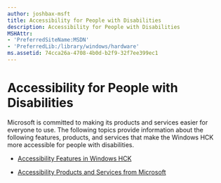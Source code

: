 ```yaml
---
author: joshbax-msft
title: Accessibility for People with Disabilities
description: Accessibility for People with Disabilities
MSHAttr:
- 'PreferredSiteName:MSDN'
- 'PreferredLib:/library/windows/hardware'
ms.assetid: 74cca26a-4708-4b0d-b2f9-32f7ee399ec1
---
```


# Accessibility for People with Disabilities


Microsoft is committed to making its products and services easier for everyone to use. The following topics provide information about the following features, products, and services that make the Windows HCK more accessible for people with disabilities.

-   [Accessibility Features in Windows HCK](accessibility-features-in-windows-hck.md)

-   [Accessibility Products and Services from Microsoft](accessibility-products-and-services-from-microsoft.md)

 

 






